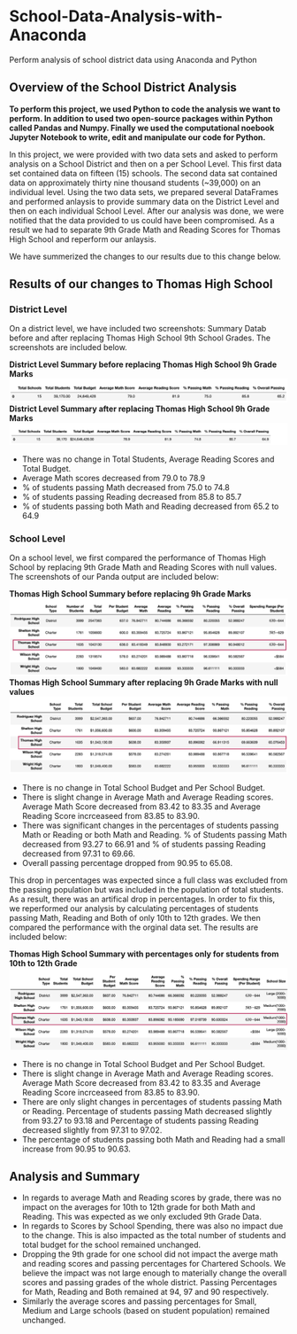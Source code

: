 # School-Data-Analysis-with-Anaconda
Perform analysis of school district data using Anaconda and Python

## Overview of the School District Analysis

**To perform this project, we used Python to code the analysis we want to perform. In addition to used two open-source packages within Python called Pandas and Numpy. Finally we used the computational noebook Jupyter Notebook to write, edit and manipulate our code for Python.** 

In this project, we were provided with two data sets and asked to perform analysis on a School District and then on a per School Level. This first data set contained data on fifteen (15) schools. The second data sat contained data on approximately thirty nine thousand students (~39,000) on an individual level. Using the two data sets, we prepared several DataFrames and performed anlaysis to provide summary data on the District Level and then on each individual School Level. After our analysis was done, we were notified that the data provided to us could have been compromised. As a result we had to separate 9th Grade Math and Reading Scores for Thomas High School and reperform our anlaysis. 

We have summerized the changes to our results due to this change below. 

## Results of our changes to Thomas High School

### District Level 
On a district level, we have included two screenshots: Summary Datab before and after replacing Thomas High School 9th School Grades. The screenshots are included below. 

**District Level Summary before replacing Thomas High School 9h Grade Marks**
![](https://github.com/shahkibria/School-Data-Analysis-with-Anaconda/blob/main/Resources/District%20Summary.png)
**District Level Summary after replacing Thomas High School 9h Grade Marks**
![](https://github.com/shahkibria/School-Data-Analysis-with-Anaconda/blob/main/Resources/District%20Summary%20-%20Edited.png)
 - There was no change in Total Students, Average Reading Scores and Total Budget. 
 - Average Math scores decreased from 79.0 to 78.9
 - % of students passing Math decreased from 75.0 to 74.8
 - % of students passing Reading decreased from 85.8 to 85.7
 - % of students passing both Math and Reading decreased from 65.2 to 64.9

### School Level 
On a school level, we first compared the performance of Thomas High School by replacing 9th Grade Math and Reading Scores with null values. The screenshots of our Panda output are included below: 

**Thomas High School Summary before replacing 9h Grade Marks**
![](https://github.com/shahkibria/School-Data-Analysis-with-Anaconda/blob/main/Resources/School%20Summary.png)
**Thomas High School Summary after replacing 9h Grade Marks with null values**
![](https://github.com/shahkibria/School-Data-Analysis-with-Anaconda/blob/main/Resources/School%20Summary%20without%20Thomas%209th.png)
 - There is no change in Total School Budget and Per School Budget. 
 - There is slight change in Average Math and Average Reading scores. Average Math Score decreased from 83.42 to 83.35 and Average Reading Score incrceaseed from 83.85 to 83.90.
 - There was significant changes in the percentages of students passing Math or Reading or both Math and Reading. % of Students passing Math decreased from 93.27 to 66.91 and % of students passing Reading decreased from 97.31 to 69.66. 
 - Overall passing percentage dropped from 90.95 to 65.08. 

This drop in percentages was expected since a full class was excluded from the passing population but was included in the population of total students. As a result, there was an artifical drop in percentages. In order to fix this, we reperformed our analysis by calculating percentages of students passing Math, Reading and Both of only 10th to 12th grades. We then compared the performance with the orginal data set. The results are included below:

**Thomas High School Summary with percentages only for students from 10th to 12th Grade**
![](https://github.com/shahkibria/School-Data-Analysis-with-Anaconda/blob/main/Resources/School%20Summary%20replacing%20Thomas.png)
 - There is no change in Total School Budget and Per School Budget. 
 - There is slight change in Average Math and Average Reading scores. Average Math Score decreased from 83.42 to 83.35 and Average Reading Score incrceaseed from 83.85 to 83.90.
 - There are only slight changes in percentages of students passing Math or Reading. Percentage of students passing Math decreased slightly from 93.27 to 93.18 and Percentage of students passing Reading decreased slightly from 97.31 to 97.02. 
 - The percentage of students passing both Math and Reading had a small increase from 90.95 to 90.63. 

## Analysis and Summary

 - In regards to average Math and Reading scores by grade, there was no impact on the averages for 10th to 12th grade for both Math and Reading. This was expected as we only excluded 9th Grade Data. 
 - In regards to Scores by School Spending, there was also no impact due to the change. This is also impacted as the total number of students and total budget for the school remained unchanged. 
 - Dropping the 9th grade for one school did not impact the averge math and reading scores and passing percentages for Chartered Schools. We believe the impact was not large enough to materially change the overall scores and passing grades of the whole district. Passing Percentages for Math, Reading and Both remained at 94, 97 and 90 respectively. 
 - Similarly the average scores and passing percentages for Small, Medium and Large schools (based on student population) remained unchanged. 




